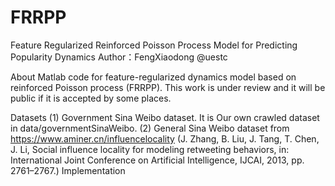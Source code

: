# FRRPP
Feature Regularized Reinforced Poisson Process Model for  Predicting Popularity Dynamics
Author：FengXiaodong @uestc

About
Matlab code for feature-regularized dynamics model based on reinforced Poisson process (FRRPP). This work is under review and it will be public if it is accepted by some places.

Datasets
(1)	Government Sina Weibo dataset. It is Our own crawled dataset in data/governmentSinaWeibo.
(2)	General Sina Weibo dataset from https://www.aminer.cn/influencelocality (J. Zhang, B. Liu, J. Tang, T. Chen, J. Li, Social influence locality for modeling retweeting behaviors, in: International Joint Conference on Artificial
Intelligence, IJCAI, 2013, pp. 2761–2767.)
Implementation 

